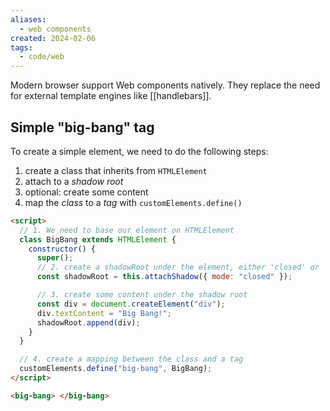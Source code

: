 ```yaml
---
aliases:
  - web components
created: 2024-02-06
tags:
  - code/web
---
```


Modern browser support Web components natively. They replace the need for external template engines like [[handlebars]].

## Simple "big-bang" tag

To create a simple element, we need to do the following steps:

1. create a class that inherits from `HTMLElement`
2. attach to a _shadow root_
3. optional: create some content
4. map the _class_ to a _tag_ with `customElements.define()`

```html
<script>
  // 1. We need to base our element on HTMLElement
  class BigBang extends HTMLElement {
    constructor() {
      super();
      // 2. create a shadowRoot under the element, either 'closed' or 'opened'
      const shadowRoot = this.attachShadow({ mode: "closed" });

      // 3. create some content under the shadow root
      const div = document.createElement("div");
      div.textContent = "Big Bang!";
      shadowRoot.append(div);
    }
  }

  // 4. create a mapping between the class and a tag
  customElements.define("big-bang", BigBang);
</script>

<big-bang> </big-bang>
```
